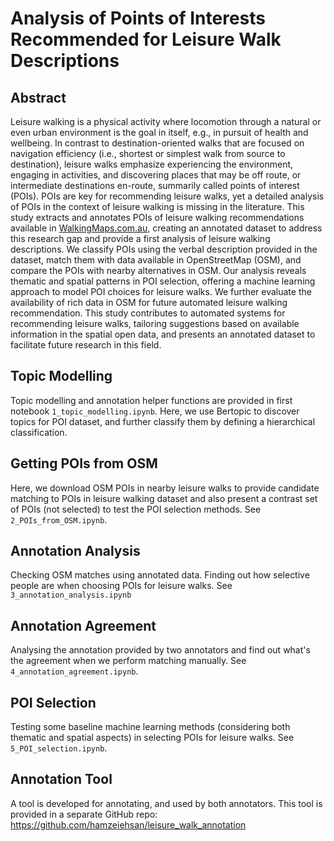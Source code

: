 # Analysis of Points of Interests Recommended for Leisure Walk Descriptions


## Abstract
Leisure walking is a physical activity where locomotion through a natural or even urban environment is the goal in itself, e.g., in pursuit of health and wellbeing. In contrast to destination-oriented walks that are focused on navigation efficiency (i.e., shortest or simplest walk from source to destination), leisure walks emphasize experiencing the environment, engaging in activities, and discovering places that may be off route, or intermediate destinations en-route, summarily called points of interest (POIs). POIs are key for recommending leisure walks, yet a detailed analysis of POIs in the context of leisure walking is missing in the literature. This study extracts and annotates POIs of leisure walking recommendations available in [WalkingMaps.com.au](https://walkingmaps.com.au/), creating an annotated dataset  to address this research gap and provide a first analysis of leisure walking descriptions. We classify POIs using the verbal description provided in the dataset, match them with data available in OpenStreetMap (OSM), and compare the POIs with nearby alternatives in OSM. Our analysis reveals thematic and spatial patterns in POI selection, offering a machine learning approach to model POI choices for leisure walks. We further evaluate the availability of rich data in OSM for future automated leisure walking recommendation. This study contributes to automated systems for recommending leisure walks, tailoring suggestions based on available information in the spatial open data, and presents an annotated dataset to facilitate future research in this field.

## Topic Modelling
Topic modelling and annotation helper functions are provided in first notebook `1_topic_modelling.ipynb`. Here, we use Bertopic to discover topics for POI dataset, and further classify them by defining a hierarchical classification.

## Getting POIs from OSM
Here, we download OSM POIs in nearby leisure walks to provide candidate matching to POIs in leisure walking dataset and also present a contrast set of POIs (not selected) to test the POI selection methods. See `2_POIs_from_OSM.ipynb`.

## Annotation Analysis
Checking OSM matches using annotated data. Finding out how selective people are when choosing POIs for leisure walks. See `3_annotation_analysis.ipynb`

## Annotation Agreement
Analysing the annotation provided by two annotators and find out what's the agreement when we perform matching manually. See `4_annotation_agreement.ipynb`.


## POI Selection
Testing some baseline machine learning methods (considering both thematic and spatial aspects) in selecting POIs for leisure walks. See `5_POI_selection.ipynb`.


## Annotation Tool
A tool is developed for annotating, and used by both annotators. This tool is provided in a separate GitHub repo: https://github.com/hamzeiehsan/leisure_walk_annotation 